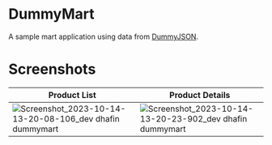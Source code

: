# DummyMart

A sample mart application using data from [DummyJSON](https://dummyjson.com/).

# Screenshots

Product List | Product Details
--- | ---
![Screenshot_2023-10-14-13-20-08-106_dev dhafin dummymart](https://github.com/dhafinrayhan/dummymart_riverpod/assets/49405411/979500ab-3e9f-4079-9abb-aabe9f9787a3) | ![Screenshot_2023-10-14-13-20-23-902_dev dhafin dummymart](https://github.com/dhafinrayhan/dummymart_riverpod/assets/49405411/5e1a8983-6ca7-47fc-b083-a46e1c33f44b)
